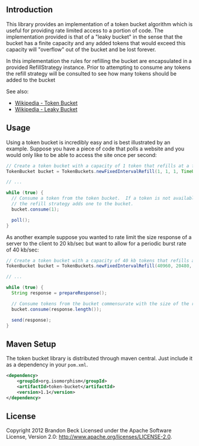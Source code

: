 Introduction
------------
This library provides an implementation of a token bucket algorithm which is useful for providing rate limited access
to a portion of code.  The implementation provided is that of a "leaky bucket" in the sense that the bucket has a finite
capacity and any added tokens that would exceed this capacity will "overflow" out of the bucket and be lost forever.

In this implementation the rules for refilling the bucket are encapsulated in a provided RefillStrategy instance.  Prior
to attempting to consume any tokens the refill strategy will be consulted to see how many tokens should be added to the
bucket

See also:

* [Wikipedia - Token Bucket](http://en.wikipedia.org/wiki/Token_bucket)
* [Wikipedia - Leaky Bucket](http://en.wikipedia.org/wiki/Leaky_bucket)

Usage
-----
Using a token bucket is incredibly easy and is best illustrated by an example.  Suppose you have a piece of code that
polls a website and you would only like to be able to access the site once per second:

```java
// Create a token bucket with a capacity of 1 token that refills at a fixed interval of 1 token/sec.
TokenBucket bucket = TokenBuckets.newFixedIntervalRefill(1, 1, 1, TimeUnit.SECONDS);

// ...

while (true) {
  // Consume a token from the token bucket.  If a token is not available this method will block until
  // the refill strategy adds one to the bucket.
  bucket.consume(1);

  poll();
}
```

As another example suppose you wanted to rate limit the size response of a server to the client to 20 kb/sec but want to
allow for a periodic burst rate of 40 kb/sec:

```java
// Create a token bucket with a capacity of 40 kb tokens that refills at a fixed interval of 20 kb tokens per second
TokenBucket bucket = TokenBuckets.newFixedIntervalRefill(40960, 20480, 1, TimeUnit.SECONDS);

// ...

while (true) {
  String response = prepareResponse();

  // Consume tokens from the bucket commensurate with the size of the response
  bucket.consume(response.length());

  send(response);
}
```

Maven Setup
-----------
The token bucket library is distributed through maven central.  Just include it as a dependency in your ```pom.xml```.

```xml
<dependency>
    <groupId>org.isomorphism</groupId>
    <artifactId>token-bucket</artifactId>
    <version>1.1</version>
</dependency>
```

License
-------
Copyright 2012 Brandon Beck
Licensed under the Apache Software License, Version 2.0: <http://www.apache.org/licenses/LICENSE-2.0>.